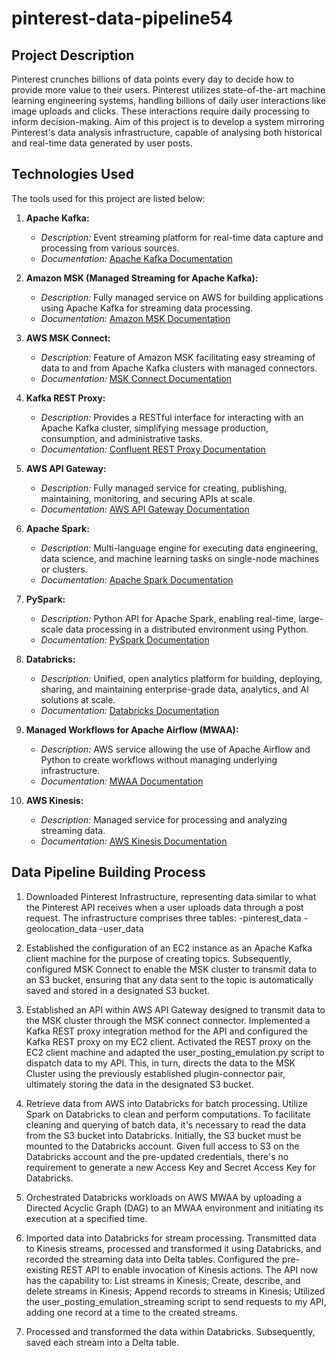 # pinterest-data-pipeline54

## Project Description

Pinterest crunches billions of data points every day to decide how to provide more value to their users. 
Pinterest utilizes state-of-the-art machine learning engineering systems, handling billions of daily user interactions like image uploads and clicks. These interactions require daily processing to inform decision-making. 
Aim of this project is to develop a system mirroring Pinterest's data analysis infrastructure, capable of analysing both historical and real-time data generated by user posts.

## Technologies Used
The tools used for this project are listed below:

1. **Apache Kafka:**
   - *Description:* Event streaming platform for real-time data capture and processing from various sources.
   - *Documentation:* [Apache Kafka Documentation](https://kafka.apache.org/documentation/)

2. **Amazon MSK (Managed Streaming for Apache Kafka):**
   - *Description:* Fully managed service on AWS for building applications using Apache Kafka for streaming data processing.
   - *Documentation:* [Amazon MSK Documentation](https://docs.aws.amazon.com/msk/)

3. **AWS MSK Connect:**
   - *Description:* Feature of Amazon MSK facilitating easy streaming of data to and from Apache Kafka clusters with managed connectors.
   - *Documentation:* [MSK Connect Documentation](https://docs.aws.amazon.com/msk/latest/developerguide/msk-connect.html)

4. **Kafka REST Proxy:**
   - *Description:* Provides a RESTful interface for interacting with an Apache Kafka cluster, simplifying message production, consumption, and administrative tasks.
   - *Documentation:* [Confluent REST Proxy Documentation](https://docs.confluent.io/platform/current/kafka-rest/)

5. **AWS API Gateway:**
   - *Description:* Fully managed service for creating, publishing, maintaining, monitoring, and securing APIs at scale.
   - *Documentation:* [AWS API Gateway Documentation](https://docs.aws.amazon.com/apigateway/)

6. **Apache Spark:**
   - *Description:* Multi-language engine for executing data engineering, data science, and machine learning tasks on single-node machines or clusters.
   - *Documentation:* [Apache Spark Documentation](https://spark.apache.org/documentation.html)

7. **PySpark:**
   - *Description:* Python API for Apache Spark, enabling real-time, large-scale data processing in a distributed environment using Python.
   - *Documentation:* [PySpark Documentation](https://spark.apache.org/docs/latest/api/python/)

8. **Databricks:**
   - *Description:* Unified, open analytics platform for building, deploying, sharing, and maintaining enterprise-grade data, analytics, and AI solutions at scale.
   - *Documentation:* [Databricks Documentation](https://docs.databricks.com/)

9. **Managed Workflows for Apache Airflow (MWAA):**
   - *Description:* AWS service allowing the use of Apache Airflow and Python to create workflows without managing underlying infrastructure.
   - *Documentation:* [MWAA Documentation](https://docs.aws.amazon.com/mwaa/)

10. **AWS Kinesis:**
    - *Description:* Managed service for processing and analyzing streaming data.
    - *Documentation:* [AWS Kinesis Documentation](https://aws.amazon.com/kinesis/)



## Data Pipeline Building Process

1. Downloaded Pinterest Infrastructure, representing data similar to what the Pinterest API receives when a user uploads data through a post request. The infrastructure comprises three tables: -pinterest_data -geolocation_data -user_data

2. Established the configuration of an EC2 instance as an Apache Kafka client machine for the purpose of creating topics. Subsequently, configured MSK Connect to enable the MSK cluster to transmit data to an S3 bucket, ensuring that any data sent to the topic is automatically saved and stored in a designated S3 bucket.

3. Established an API within AWS API Gateway designed to transmit data to the MSK cluster through the MSK connect connector. Implemented a Kafka REST proxy integration method for the API and configured the Kafka REST proxy on my EC2 client. Activated the REST proxy on the EC2 client machine and adapted the user_posting_emulation.py script to dispatch data to my API. This, in turn, directs the data to the MSK Cluster using the previously established plugin-connector pair, ultimately storing the data in the designated S3 bucket.

4. Retrieve data from AWS into Databricks for batch processing. Utilize Spark on Databricks to clean and perform computations. To facilitate cleaning and querying of batch data, it's necessary to read the data from the S3 bucket into Databricks. Initially, the S3 bucket must be mounted to the Databricks account. Given full access to S3 on the Databricks account and the pre-updated credentials, there's no requirement to generate a new Access Key and Secret Access Key for Databricks.

5. Orchestrated Databricks workloads on AWS MWAA by uploading a Directed Acyclic Graph (DAG) to an MWAA environment and initiating its execution at a specified time.

6. Imported data into Databricks for stream processing. Transmitted data to Kinesis streams, processed and transformed it using Databricks, and recorded the streaming data into Delta tables. Configured the pre-existing REST API to enable invocation of Kinesis actions. The API now has the capability to:
List streams in Kinesis;
Create, describe, and delete streams in Kinesis;
Append records to streams in Kinesis;
Utilized the user_posting_emulation_streaming script to send requests to my API, adding one record at a time to the created streams.

7. Processed and transformed the data within Databricks. Subsequently, saved each stream into a Delta table.

